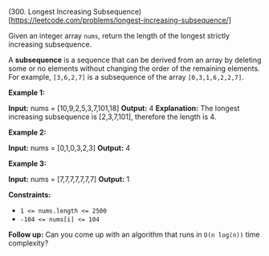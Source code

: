 (300. Longest Increasing Subsequence)[https://leetcode.com/problems/longest-increasing-subsequence/]

Given an integer array `nums`, return the length of the longest strictly increasing subsequence.

A **subsequence** is a sequence that can be derived from an array by deleting some or no elements without changing the order of the remaining elements. For example, `[3,6,2,7]` is a subsequence of the array `[0,3,1,6,2,2,7]`.

**Example 1:**

**Input:** nums = \[10,9,2,5,3,7,101,18\]
**Output:** 4
**Explanation:** The longest increasing subsequence is \[2,3,7,101\], therefore the length is 4.

**Example 2:**

**Input:** nums = \[0,1,0,3,2,3\]
**Output:** 4

**Example 3:**

**Input:** nums = \[7,7,7,7,7,7,7\]
**Output:** 1

**Constraints:**

*   `1 <= nums.length <= 2500`
*   `-104 <= nums[i] <= 104`

**Follow up:** Can you come up with an algorithm that runs in `O(n log(n))` time complexity?